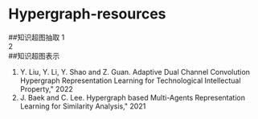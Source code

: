 # Hypergraph-resources
##知识超图抽取
1<br>
2<br>
##知识超图表示
1. Y. Liu, Y. Li, Y. Shao and Z. Guan. Adaptive Dual Channel Convolution Hypergraph Representation Learning for Technological Intellectual Property," 2022<br>
2. J. Baek and C. Lee. Hypergraph based Multi-Agents Representation Learning for Similarity Analysis," 2021<br>

